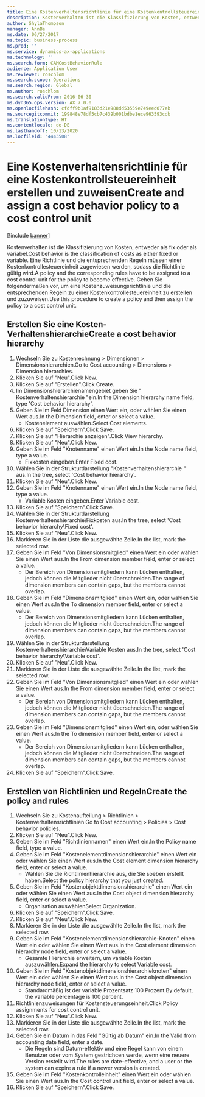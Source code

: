 ```yaml
---
title: Eine Kostenverhaltensrichtlinie für eine Kostenkontrollsteuereinheit erstellen und zuweisen
description: Kostenverhalten ist die Klassifizierung von Kosten, entweder als fix oder als variabel.
author: ShylaThompson
manager: AnnBe
ms.date: 06/27/2017
ms.topic: business-process
ms.prod: ''
ms.service: dynamics-ax-applications
ms.technology: ''
ms.search.form: CAMCostBehaviorRule
audience: Application User
ms.reviewer: roschlom
ms.search.scope: Operations
ms.search.region: Global
ms.author: roschlom
ms.search.validFrom: 2016-06-30
ms.dyn365.ops.version: AX 7.0.0
ms.openlocfilehash: cfdff9b1af9183d21e988dd53559e749eed077eb
ms.sourcegitcommit: 199848e78df5cb7c439b001bdbe1ece963593cdb
ms.translationtype: HT
ms.contentlocale: de-DE
ms.lasthandoff: 10/13/2020
ms.locfileid: "4443508"
---
```

# <a name="create-and-assign-a-cost-behavior-policy-to-a-cost-control-unit"></a><span data-ttu-id="c227d-103">Eine Kostenverhaltensrichtlinie für eine Kostenkontrollsteuereinheit erstellen und zuweisen</span><span class="sxs-lookup"><span data-stu-id="c227d-103">Create and assign a cost behavior policy to a cost control unit</span></span>

[!include [banner](../../includes/banner.md)]

<span data-ttu-id="c227d-104">Kostenverhalten ist die Klassifizierung von Kosten, entweder als fix oder als variabel.</span><span class="sxs-lookup"><span data-stu-id="c227d-104">Cost behavior is the classification of costs as either fixed or variable.</span></span> <span data-ttu-id="c227d-105">Eine Richtlinie und die entsprechenden Regeln müssen einer Kostenkontrollesteuereinheit zugewiesen werden, sodass die Richtlinie gültig wird.</span><span class="sxs-lookup"><span data-stu-id="c227d-105">A policy and the corresponding rules have to be assigned to a cost control unit for the policy to become effective.</span></span> <span data-ttu-id="c227d-106">Gehen Sie folgendermaßen vor, um eine Kostenzuweisungsrichtlinie und die entsprechenden Regeln zu einer Kostenkontrollesteuereinheit zu erstellen und zuzuweisen.</span><span class="sxs-lookup"><span data-stu-id="c227d-106">Use this procedure to create a policy and then assign the policy to a cost control unit.</span></span>


## <a name="create-a-cost-behavior-hierarchy"></a><span data-ttu-id="c227d-107">Erstellen Sie eine Kosten-Verhaltenshierarchie</span><span class="sxs-lookup"><span data-stu-id="c227d-107">Create a cost behavior hierarchy</span></span>
1. <span data-ttu-id="c227d-108">Wechseln Sie zu Kostenrechnung > Dimensionen > Dimensionshierarchien.</span><span class="sxs-lookup"><span data-stu-id="c227d-108">Go to Cost accounting > Dimensions > Dimension hierarchies.</span></span>
2. <span data-ttu-id="c227d-109">Klicken Sie auf "Neu".</span><span class="sxs-lookup"><span data-stu-id="c227d-109">Click New.</span></span>
3. <span data-ttu-id="c227d-110">Klicken Sie auf "Erstellen".</span><span class="sxs-lookup"><span data-stu-id="c227d-110">Click Create.</span></span>
4. <span data-ttu-id="c227d-111">Im Dimensionshierarchienamengebiet geben Sie " Kostenverhaltenshierarchie "ein.</span><span class="sxs-lookup"><span data-stu-id="c227d-111">In the Dimension hierarchy name field, type 'Cost behavior hierarchy'.</span></span>
5. <span data-ttu-id="c227d-112">Geben Sie im Feld Dimension einen Wert ein, oder wählen Sie einen Wert aus.</span><span class="sxs-lookup"><span data-stu-id="c227d-112">In the Dimension field, enter or select a value.</span></span>
    * <span data-ttu-id="c227d-113">Kostenelement auswählen.</span><span class="sxs-lookup"><span data-stu-id="c227d-113">Select Cost elements.</span></span>  
6. <span data-ttu-id="c227d-114">Klicken Sie auf "Speichern".</span><span class="sxs-lookup"><span data-stu-id="c227d-114">Click Save.</span></span>
7. <span data-ttu-id="c227d-115">Klicken Sie auf "Hierarchie anzeigen".</span><span class="sxs-lookup"><span data-stu-id="c227d-115">Click View hierarchy.</span></span>
8. <span data-ttu-id="c227d-116">Klicken Sie auf "Neu".</span><span class="sxs-lookup"><span data-stu-id="c227d-116">Click New.</span></span>
9. <span data-ttu-id="c227d-117">Geben Sie im Feld "Knotenname" einen Wert ein.</span><span class="sxs-lookup"><span data-stu-id="c227d-117">In the Node name field, type a value.</span></span>
    * <span data-ttu-id="c227d-118">Fixkosten eingeben.</span><span class="sxs-lookup"><span data-stu-id="c227d-118">Enter Fixed cost.</span></span>  
10. <span data-ttu-id="c227d-119">Wählen Sie in der Strukturdarstellung "Kostenverhaltenshierarchie " aus.</span><span class="sxs-lookup"><span data-stu-id="c227d-119">In the tree, select 'Cost behavior hierarchy'.</span></span>
11. <span data-ttu-id="c227d-120">Klicken Sie auf "Neu".</span><span class="sxs-lookup"><span data-stu-id="c227d-120">Click New.</span></span>
12. <span data-ttu-id="c227d-121">Geben Sie im Feld "Knotenname" einen Wert ein.</span><span class="sxs-lookup"><span data-stu-id="c227d-121">In the Node name field, type a value.</span></span>
    * <span data-ttu-id="c227d-122">Variable Kosten eingeben.</span><span class="sxs-lookup"><span data-stu-id="c227d-122">Enter Variable cost.</span></span>  
13. <span data-ttu-id="c227d-123">Klicken Sie auf "Speichern".</span><span class="sxs-lookup"><span data-stu-id="c227d-123">Click Save.</span></span>
14. <span data-ttu-id="c227d-124">Wählen Sie in der Strukturdarstellung Kostenverhaltenshierarchie\Fixkosten aus.</span><span class="sxs-lookup"><span data-stu-id="c227d-124">In the tree, select 'Cost behavior hierarchy\Fixed cost'.</span></span>
15. <span data-ttu-id="c227d-125">Klicken Sie auf "Neu".</span><span class="sxs-lookup"><span data-stu-id="c227d-125">Click New.</span></span>
16. <span data-ttu-id="c227d-126">Markieren Sie in der Liste die ausgewählte Zeile.</span><span class="sxs-lookup"><span data-stu-id="c227d-126">In the list, mark the selected row.</span></span>
17. <span data-ttu-id="c227d-127">Geben Sie im Feld "Von Dimensionsmitglied" einen Wert ein oder wählen Sie einen Wert aus.</span><span class="sxs-lookup"><span data-stu-id="c227d-127">In the From dimension member field, enter or select a value.</span></span>
    * <span data-ttu-id="c227d-128">Der Bereich von Dimensionsmitgliedern kann Lücken enthalten, jedoch können die Mitglieder nicht überschneiden.</span><span class="sxs-lookup"><span data-stu-id="c227d-128">The range of dimension members can contain gaps, but the members cannot overlap.</span></span>  
18. <span data-ttu-id="c227d-129">Geben Sie im Feld "Dimensionsmitglied" einen Wert ein, oder wählen Sie einen Wert aus.</span><span class="sxs-lookup"><span data-stu-id="c227d-129">In the To dimension member field, enter or select a value.</span></span>
    * <span data-ttu-id="c227d-130">Der Bereich von Dimensionsmitgliedern kann Lücken enthalten, jedoch können die Mitglieder nicht überschneiden.</span><span class="sxs-lookup"><span data-stu-id="c227d-130">The range of dimension members can contain gaps, but the members cannot overlap.</span></span>  
19. <span data-ttu-id="c227d-131">Wählen Sie in der Strukturdarstellung Kostenverhaltenshierarchie\Variable Kosten aus.</span><span class="sxs-lookup"><span data-stu-id="c227d-131">In the tree, select 'Cost behavior hierarchy\Variable cost'.</span></span>
20. <span data-ttu-id="c227d-132">Klicken Sie auf "Neu".</span><span class="sxs-lookup"><span data-stu-id="c227d-132">Click New.</span></span>
21. <span data-ttu-id="c227d-133">Markieren Sie in der Liste die ausgewählte Zeile.</span><span class="sxs-lookup"><span data-stu-id="c227d-133">In the list, mark the selected row.</span></span>
22. <span data-ttu-id="c227d-134">Geben Sie im Feld "Von Dimensionsmitglied" einen Wert ein oder wählen Sie einen Wert aus.</span><span class="sxs-lookup"><span data-stu-id="c227d-134">In the From dimension member field, enter or select a value.</span></span>
    * <span data-ttu-id="c227d-135">Der Bereich von Dimensionsmitgliedern kann Lücken enthalten, jedoch können die Mitglieder nicht überschneiden.</span><span class="sxs-lookup"><span data-stu-id="c227d-135">The range of dimension members can contain gaps, but the members cannot overlap.</span></span>  
23. <span data-ttu-id="c227d-136">Geben Sie im Feld "Dimensionsmitglied" einen Wert ein, oder wählen Sie einen Wert aus.</span><span class="sxs-lookup"><span data-stu-id="c227d-136">In the To dimension member field, enter or select a value.</span></span>
    * <span data-ttu-id="c227d-137">Der Bereich von Dimensionsmitgliedern kann Lücken enthalten, jedoch können die Mitglieder nicht überschneiden.</span><span class="sxs-lookup"><span data-stu-id="c227d-137">The range of dimension members can contain gaps, but the members cannot overlap.</span></span>  
24. <span data-ttu-id="c227d-138">Klicken Sie auf "Speichern".</span><span class="sxs-lookup"><span data-stu-id="c227d-138">Click Save.</span></span>

## <a name="create-the-policy-and-rules"></a><span data-ttu-id="c227d-139">Erstellen von Richtlinien und Regeln</span><span class="sxs-lookup"><span data-stu-id="c227d-139">Create the policy and rules</span></span>
1. <span data-ttu-id="c227d-140">Wechseln Sie zu Kostenaufteilung > Richtlinien > Kostenverhaltensrichtlinien.</span><span class="sxs-lookup"><span data-stu-id="c227d-140">Go to Cost accounting > Policies > Cost behavior policies.</span></span>
2. <span data-ttu-id="c227d-141">Klicken Sie auf "Neu".</span><span class="sxs-lookup"><span data-stu-id="c227d-141">Click New.</span></span>
3. <span data-ttu-id="c227d-142">Geben Sie im Feld "Richtliniennamen" einen Wert ein.</span><span class="sxs-lookup"><span data-stu-id="c227d-142">In the Policy name field, type a value.</span></span>
4. <span data-ttu-id="c227d-143">Geben Sie im Feld "Kostenelementdimensionshierarchie" einen Wert ein oder wählen Sie einen Wert aus.</span><span class="sxs-lookup"><span data-stu-id="c227d-143">In the Cost element dimension hierarchy field, enter or select a value.</span></span>
    * <span data-ttu-id="c227d-144">Wählen Sie die Richtlinienhierarchie aus, die Sie soeben erstellt haben.</span><span class="sxs-lookup"><span data-stu-id="c227d-144">Select the policy hierarchy that you just created.</span></span>  
5. <span data-ttu-id="c227d-145">Geben Sie im Feld "Kostenobjektdimensionshierarchie" einen Wert ein oder wählen Sie einen Wert aus.</span><span class="sxs-lookup"><span data-stu-id="c227d-145">In the Cost object dimension hierarchy field, enter or select a value.</span></span>
    * <span data-ttu-id="c227d-146">Organisation auswählen</span><span class="sxs-lookup"><span data-stu-id="c227d-146">Select Organization.</span></span>  
6. <span data-ttu-id="c227d-147">Klicken Sie auf "Speichern".</span><span class="sxs-lookup"><span data-stu-id="c227d-147">Click Save.</span></span>
7. <span data-ttu-id="c227d-148">Klicken Sie auf "Neu".</span><span class="sxs-lookup"><span data-stu-id="c227d-148">Click New.</span></span>
8. <span data-ttu-id="c227d-149">Markieren Sie in der Liste die ausgewählte Zeile.</span><span class="sxs-lookup"><span data-stu-id="c227d-149">In the list, mark the selected row.</span></span>
9. <span data-ttu-id="c227d-150">Geben Sie im Feld "Kostenelementdimensionshierarchie-Knoten" einen Wert ein oder wählen Sie einen Wert aus.</span><span class="sxs-lookup"><span data-stu-id="c227d-150">In the Cost element dimension hierarchy node field, enter or select a value.</span></span>
    * <span data-ttu-id="c227d-151">Gesamte Hierarchie erweitern, um variable Kosten auszuwählen.</span><span class="sxs-lookup"><span data-stu-id="c227d-151">Expand the hierarchy to select Variable cost.</span></span>  
10. <span data-ttu-id="c227d-152">Geben Sie im Feld "Kostenobjektdimensionshierarchieknoten" einen Wert ein oder wählen Sie einen Wert aus.</span><span class="sxs-lookup"><span data-stu-id="c227d-152">In the Cost object dimension hierarchy node field, enter or select a value.</span></span>
    * <span data-ttu-id="c227d-153">Standardmäßig ist der variable Prozentsatz 100 Prozent.</span><span class="sxs-lookup"><span data-stu-id="c227d-153">By default, the variable percentage is 100 percent.</span></span>  
11. <span data-ttu-id="c227d-154">Richtlinienzuweisungen für Kostensteuerungseinheit.</span><span class="sxs-lookup"><span data-stu-id="c227d-154">Click Policy assignments for cost control unit.</span></span>
12. <span data-ttu-id="c227d-155">Klicken Sie auf "Neu".</span><span class="sxs-lookup"><span data-stu-id="c227d-155">Click New.</span></span>
13. <span data-ttu-id="c227d-156">Markieren Sie in der Liste die ausgewählte Zeile.</span><span class="sxs-lookup"><span data-stu-id="c227d-156">In the list, mark the selected row.</span></span>
14. <span data-ttu-id="c227d-157">Geben Sie ein Datum in das Feld "Gültig ab Datum" ein.</span><span class="sxs-lookup"><span data-stu-id="c227d-157">In the Valid from accounting date field, enter a date.</span></span>
    * <span data-ttu-id="c227d-158">Die Regeln sind Datum-effektiv und eine Regel kann von einem Benutzer oder vom System gestrichcen werde, wenn eine neuere Version erstellt wird.</span><span class="sxs-lookup"><span data-stu-id="c227d-158">The rules are date-effective, and a user or the system can expire a rule if a newer version is created.</span></span>  
15. <span data-ttu-id="c227d-159">Geben Sie im Feld "Kostenkontrolleinheit" einen Wert ein oder wählen Sie einen Wert aus.</span><span class="sxs-lookup"><span data-stu-id="c227d-159">In the Cost control unit field, enter or select a value.</span></span>
16. <span data-ttu-id="c227d-160">Klicken Sie auf "Speichern".</span><span class="sxs-lookup"><span data-stu-id="c227d-160">Click Save.</span></span>

